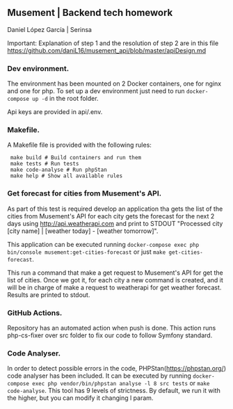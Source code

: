 ## Musement | Backend tech homework

Daniel López García | Serinsa

Important: Explanation of step 1 and the resolution of step 2 are in this file https://github.com/daniL16/musement_api/blob/master/apiDesign.md

### Dev environment.

The environment has been mounted on 2 Docker containers, one for nginx and one for php.
To set up a dev environment just need to run `docker-compose up -d` in the root folder.

Api keys are provided in api/.env.

### Makefile.

A Makefile file is provided with the following rules:

```
 make build # Build containers and run them
 make tests # Run tests
 make code-analyse # Run phpStan
 make help # Show all available rules
```

### Get forecast for cities from Musement's API.

As part of this test is required develop an application tha  gets 
the list of the cities from Musement's API for each city gets the forecast
for the next 2 days using http://api.weatherapi.com 
and print to STDOUT 
"Processed city [city name] | [weather today] - [weather tomorrow]".    

This application can be executed running 
`docker-compose exec php bin/console musement:get-cities-forecast` 
or just `make get-cities-forecast`.

This run a command that make a get request to Musement's API for get the list
of cities. Once we got it, for each city a new command is created, 
and it will be in charge of make a request to weatherapi for get weather forecast. 
Results are printed to stdout.

### GitHub Actions.

Repository has an automated action when push is done. 
This action runs php-cs-fixer over src folder to fix our code to follow Symfony standard.

### Code Analyser.

In order to detect possible errors in the code, PHPStan(https://phpstan.org/) code analyser has been included.
It can be executed by running `docker-compose exec php vendor/bin/phpstan analyse -l 8 src tests` or `make code-analyse`.
This tool has 9 levels of strictness. By default, we run it with the higher, but you can modify it changing l param.
